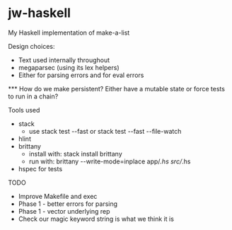 # jw-haskell

My Haskell implementation of make-a-list

Design choices:

* Text used internally throughout
* megaparsec (using its lex helpers)
* Either for parsing errors and for eval errors

*** How do we make persistent? Either have a mutable state or force tests to run in a chain?

Tools used

* stack
  + use stack test --fast or stack test --fast --file-watch
* hlint
* brittany
  + install with: stack install brittany
  + run with: brittany --write-mode=inplace app/*.hs src/*.hs
* hspec for tests

TODO

* Improve Makefile and exec
* Phase 1 - better errors for parsing
* Phase 1 - vector underlying rep
* Check our magic keyword string is what we think it is
